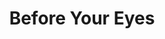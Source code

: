 ---
layout: credit-info
headerstatus: shunk-header
valid: 1
title: Before Your Eyes
credits_weight: 3
thumbnail: /assets/img/credits-grid/before-your-eyes.jpg
image: /assets/img/credits-grid/opengraph/before-your-eyes.jpg
image_size: 3
category: credits
role: Composer
type: Short Film
imdb: http://www.imdb.com/title/tt4687470
soundcloud: https://w.soundcloud.com/player/?url=https%3A//api.soundcloud.com/tracks/218177374&amp;color=ff5500&amp;auto_play=false&amp;hide_related=false&amp;show_comments=true&amp;show_user=true&amp;show_reposts=false
genre: Drama
director: Canon Brownell
writers: Robert Adler, Skyler Bocciolatt
synopsis: When given the opportunity to look back on his past, one man is given the chance to change his future.
---